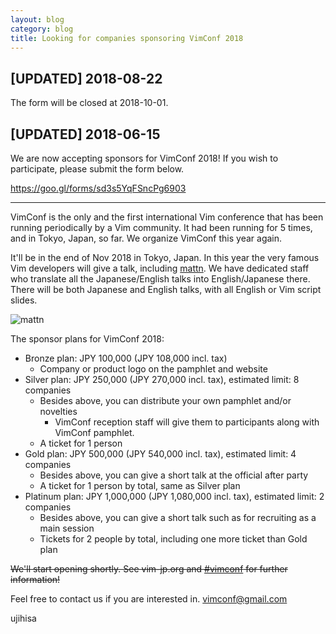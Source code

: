```yaml
---
layout: blog
category: blog
title: Looking for companies sponsoring VimConf 2018
---
```


## [UPDATED] 2018-08-22

The form will be closed at 2018-10-01.

## [UPDATED] 2018-06-15

We are now accepting sponsors for VimConf 2018!
If you wish to participate, please submit the form below.

<https://goo.gl/forms/sd3s5YqFSncPg6903>

---

VimConf is the only and the first international Vim conference that has been running periodically by a Vim community. It had been running for 5 times, and in Tokyo, Japan, so far. We organize VimConf this year again.

It'll be in the end of Nov 2018 in Tokyo, Japan. In this year the very famous Vim developers will give a talk, including [mattn](https://twitter.com/mattn_jp). We have dedicated staff who translate all the Japanese/English talks into English/Japanese there. There will be both Japanese and English talks, with all English or Vim script slides.

![mattn](https://avatars3.githubusercontent.com/u/10111?v=4&s=60)

The sponsor plans for VimConf 2018:

* Bronze plan: JPY 100,000 (JPY 108,000 incl. tax)
    * Company or product logo on the pamphlet and website
* Silver plan: JPY 250,000 (JPY 270,000 incl. tax), estimated limit: 8 companies
    * Besides above, you can distribute your own pamphlet and/or novelties
        * VimConf reception staff will give them to participants along with VimConf pamphlet.
    * A ticket for 1 person
* Gold plan: JPY 500,000 (JPY 540,000 incl. tax), estimated limit: 4 companies
    * Besides above, you can give a short talk at the official after party
    * A ticket for 1 person by total, same as Silver plan
* Platinum plan: JPY 1,000,000 (JPY 1,080,000 incl. tax), estimated limit: 2 companies
    * Besides above, you can give a short talk such as for recruiting as a main session
    * Tickets for 2 people by total, including one more ticket than Gold plan

<del>We'll start opening shortly. See vim-jp.org and [#vimconf](https://twitter.com/search?f=tweets&vertical=default&q=%23vimconf&src=typd) for further information!</del>

Feel free to contact us if you are interested in. vimconf@gmail.com

ujihisa
